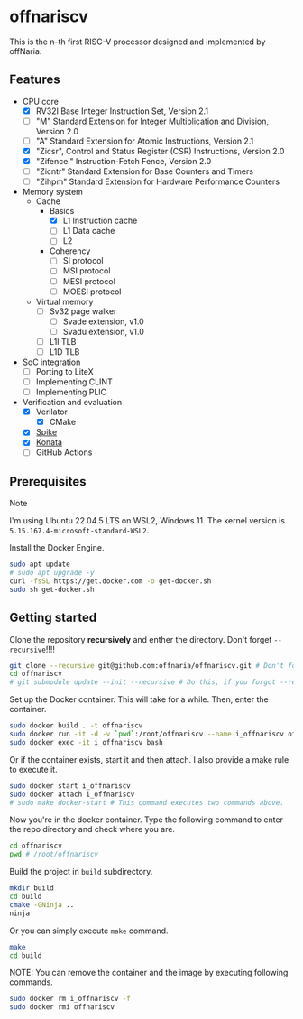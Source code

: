 # offnariscv

This is the ~~n-th~~ first RISC-V processor designed and implemented by offNaria.

## Features

- CPU core
    - [x] RV32I Base Integer Instruction Set, Version 2.1
    - [ ] "M" Standard Extension for Integer Multiplication and Division, Version 2.0
    - [ ] "A" Standard Extension for Atomic Instructions, Version 2.1
    - [x] "Zicsr", Control and Status Register (CSR) Instructions, Version 2.0
    - [x] "Zifencei" Instruction-Fetch Fence, Version 2.0
    - [ ] "Zicntr" Standard Extension for Base Counters and Timers
    - [ ] "Zihpm" Standard Extension for Hardware Performance Counters
- Memory system
    - Cache
        - Basics
            - [x] L1 Instruction cache
            - [ ] L1 Data cache
            - [ ] L2
        - Coherency
            - [ ] SI protocol
            - [ ] MSI protocol
            - [ ] MESI protocol
            - [ ] MOESI protocol
    - Virtual memory
        - [ ] Sv32 page walker
            - [ ] Svade extension, v1.0
            - [ ] Svadu extension, v1.0
        - [ ] L1I TLB
        - [ ] L1D TLB
- SoC integration
    - [ ] Porting to LiteX
    - [ ] Implementing CLINT
    - [ ] Implementing PLIC
- Verification and evaluation
    - [x] Verilator
        - [x] CMake
    - [x] [Spike](https://github.com/riscv-software-src/riscv-isa-sim)
    - [x] [Konata](https://github.com/shioyadan/Konata)
    - [ ] GitHub Actions

## Prerequisites

> [!NOTE]
> I'm using Ubuntu 22.04.5 LTS on WSL2, Windows 11.
> The kernel version is `5.15.167.4-microsoft-standard-WSL2`.

Install the Docker Engine.

```bash
sudo apt update
# sudo apt upgrade -y
curl -fsSL https://get.docker.com -o get-docker.sh
sudo sh get-docker.sh
```

## Getting started

Clone the repository **recursively** and enther the directory.
Don't forget `--recursive`!!!!

```bash
git clone --recursive git@github.com:offnaria/offnariscv.git # Don't forget --recursive!!!!
cd offnariscv
# git submodule update --init --recursive # Do this, if you forgot --recursive at cloning the repo.
```

Set up the Docker container.
This will take for a while.
Then, enter the container.

```bash
sudo docker build . -t offnariscv
sudo docker run -it -d -v `pwd`:/root/offnariscv --name i_offnariscv offnariscv
sudo docker exec -it i_offnariscv bash
```

Or if the container exists, start it and then attach.
I also provide a make rule to execute it.

```bash
sudo docker start i_offnariscv
sudo docker attach i_offnariscv
# sudo make docker-start # This command executes two commands above.
```

Now you're in the docker container.
Type the following command to enter the repo directory and check where you are.

```bash
cd offnariscv
pwd # /root/offnariscv
```

Build the project in `build` subdirectory.

```bash
mkdir build
cd build
cmake -GNinja ..
ninja
```

Or you can simply execute `make` command.

```bash
make
cd build
```

NOTE: You can remove the container and the image by executing following commands.

```bash
sudo docker rm i_offnariscv -f
sudo docker rmi offnariscv
```
